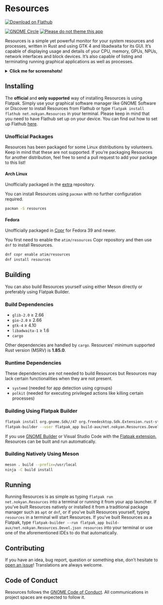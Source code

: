 # Resources

<a href='https://flathub.org/apps/net.nokyan.Resources'><img width='240' alt='Download on Flathub' src='https://flathub.org/api/badge?svg&locale=en'/></a>

[![GNOME Circle](https://circle.gnome.org/assets/button/badge.svg
)](https://apps.gnome.org/app/net.nokyan.Resources/) [![Please do not theme this app](https://stopthemingmy.app/badge.svg)](https://stopthemingmy.app)  

Resources is a simple yet powerful monitor for your system resources and processes, written in Rust and using GTK 4 and libadwaita for its GUI. It’s capable of displaying usage and details of your CPU, memory, GPUs, NPUs, network interfaces and block devices. It’s also capable of listing and terminating running graphical applications as well as processes.

<details>
  <summary><b>Click me for screenshots!</b></summary>

  ![Apps View](data/resources/screenshots/1.png?raw=true "Apps View")

  ![Processes View](data/resources/screenshots/2.png?raw=true "Processes View")

  ![Processor View](data/resources/screenshots/3.png?raw=true "Processor View")

  ![Memory View](data/resources/screenshots/4.png?raw=true "Memory View")

  ![GPU View](data/resources/screenshots/5.png?raw=true "GPU View")

  ![Drive View](data/resources/screenshots/6.png?raw=true "Drive View")

  ![Network Interface View](data/resources/screenshots/7.png?raw=true "Network Interface View")

  ![Battery View](data/resources/screenshots/8.png?raw=true "Battery View")
  
</details>

## Installing

The **official** and **only supported** way of installing Resources is using Flatpak. Simply use your graphical software manager like GNOME Software or Discover to install Resources from Flathub or type ``flatpak install flathub net.nokyan.Resources`` in your terminal.
Please keep in mind that you need to have Flathub set up on your device. You can find out how to set up Flathub [here](https://flathub.org/setup).

### Unofficial Packages

Resources has been packaged for some Linux distributions by volunteers. Keep in mind that these are not supported.
If you’re packaging Resources for another distribution, feel free to send a pull request to add your package to this list!

#### Arch Linux

Unofficially packaged in the [extra](https://archlinux.org/packages/extra/x86_64/resources/) repository.

You can install Resources using `pacman` with no further configuration required.

```sh
pacman -S resources
```

#### Fedora

Unofficially packaged in [Copr](https://copr.fedorainfracloud.org/coprs/atim/resources/) for Fedora 39 and newer.

You first need to enable the `atim/resources` Copr repository and then use `dnf` to install Resources.

```sh
dnf copr enable atim/resources
dnf install resources
```

## Building

You can also build Resources yourself using either Meson directly or preferably using Flatpak Builder.

### Build Dependencies

- `glib-2.0` ≥ 2.66
- `gio-2.0` ≥ 2.66
- `gtk-4` ≥ 4.10
- `libadwaita-1` ≥ 1.6
- `cargo`

Other dependencies are handled by `cargo`.
Resources’ minimum supported Rust version (MSRV) is **1.85.0**.

### Runtime Dependencies

These dependencies are not needed to build Resources but Resources may lack certain functionalities when they are not present.

- `systemd` (needed for app detection using cgroups)
- `polkit` (needed for executing privileged actions like killing certain processes)

### Building Using Flatpak Builder

```sh
flatpak install org.gnome.Sdk//47 org.freedesktop.Sdk.Extension.rust-stable//24.08 org.gnome.Platform//47 org.freedesktop.Sdk.Extension.llvm18//24.08
flatpak-builder --user flatpak_app build-aux/net.nokyan.Resources.Devel.json
```

If you use [GNOME Builder](https://apps.gnome.org/app/org.gnome.Builder/) or Visual Studio Code with the [Flatpak extension](https://marketplace.visualstudio.com/items?itemName=bilelmoussaoui.flatpak-vscode), Resources can be built and run automatically.

### Building Natively Using Meson

```sh
meson . build --prefix=/usr/local
ninja -C build install
```

## Running

Running Resources is as simple as typing `flatpak run net.nokyan.Resources` into a terminal or running it from your app launcher.
If you’ve built Resources natively or installed it from a traditional package manager such as `apt` or `dnf`, or if you’ve built Resources yourself, typing `resources` in a terminal will start Resources.
If you’ve built Resources as a Flatpak, type `flatpak-builder --run flatpak_app build-aux/net.nokyan.Resources.Devel.json resources` into your terminal or use one of the aforementioned IDEs to do that automatically.

## Contributing

If you have an idea, bug report, question or something else, don’t hesitate to [open an issue](https://github.com/nokyan/resources/issues)! Translations are always welcome.

## Code of Conduct

Resources follows the [GNOME Code of Conduct](/CODE_OF_CONDUCT.md).
All communications in project spaces are expected to follow it.
